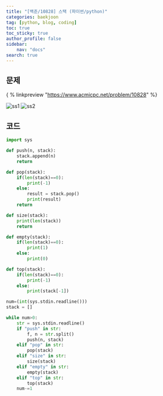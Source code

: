 ```yaml
---
title: "[백준/10828] 스택 (파이썬/python)"
categories: baekjoon
tag: [python, blog, coding]
toc: true
toc_sticky: true
author_profile: false
sidebar:
    nav: "docs"
search: true
---
```


## 문제

{ % linkpreview "https://www.acmicpc.net/problem/10828" %}

![ss1](https://user-images.githubusercontent.com/52556486/179785713-9a7e469b-6b8e-4496-90c8-dd0f82f7ef49.png)
![ss2](https://user-images.githubusercontent.com/52556486/179785792-4aed4108-ad5f-42c1-9bc5-9ae4f4c07084.png)

## 코드

```python
import sys

def push(n, stack):
    stack.append(n)
    return

def pop(stack):
    if(len(stack)==0):
        print(-1)
    else:
        result = stack.pop()
        print(result)
    return

def size(stack):
    print(len(stack))
    return

def empty(stack):
    if(len(stack)==0):
        print(1)
    else:
        print(0)

def top(stack):
    if(len(stack)==0):
        print(-1)
    else:
        print(stack[-1])

num=(int(sys.stdin.readline()))
stack = []

while num>0:
    str = sys.stdin.readline()
    if "push" in str:
        f, n = str.split()
        push(n, stack)
    elif "pop" in str:
        pop(stack)
    elif "size" in str:
        size(stack)
    elif "empty" in str:
        empty(stack)
    elif "top" in str:
        top(stack)
    num-=1
```

